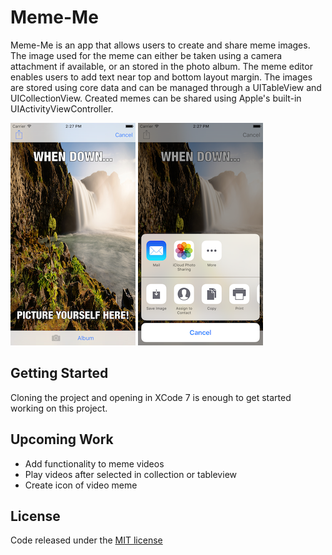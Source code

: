 # Meme-Me
Meme-Me is an app that allows users to create and share meme images.  The image used for the meme can either be taken using a camera attachment if available, or an stored in the photo album.  The meme editor enables users to add text near top and bottom layout margin.  The images are stored using core data and can be managed through a UITableView and UICollectionView.  Created memes can be shared using Apple's built-in UIActivityViewController.

![Alt text](https://github.com/Marquis103/Meme-Me/blob/master/MemedImage.png) ![Alt text](https://github.com/Marquis103/Meme-Me/blob/master/ShareMemedImage.png)

## Getting Started
Cloning the project and opening in XCode 7 is enough to get started working on this project.

## Upcoming Work
* Add functionality to meme videos
* Play videos after selected in collection or tableview
* Create icon of video meme

## License
Code released under the [MIT license](https://github.com/Marquis103/Meme-Me/blob/master/License)
